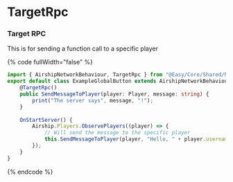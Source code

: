 # TargetRpc

### Target RPC

This is for sending a function call to a specific player

{% code fullWidth="false" %}
```typescript
import { AirshipNetworkBehaviour, TargetRpc } from "@Easy/Core/Shared/Network";
export default class ExampleGlobalButton extends AirshipNetworkBehaviour {
    @TargetRpc()
    public SendMessageToPlayer(player: Player, message: string) {
        print("The server says", message, "!");
    }
    
    OnStartServer() {
        Airship.Players.ObservePlayers((player) => {
            // Will send the message to the specific player
            this.SendMessageToPlayer(player, "Hello, " + player.username + "!");
        });
    }
}
```
{% endcode %}
